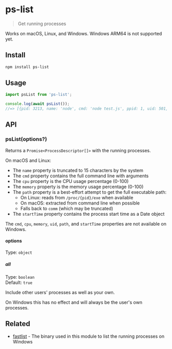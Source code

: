 # ps-list

> Get running processes

Works on macOS, Linux, and Windows. Windows ARM64 is not supported yet.

## Install

```sh
npm install ps-list
```

## Usage

```js
import psList from 'ps-list';

console.log(await psList());
//=> [{pid: 3213, name: 'node', cmd: 'node test.js', ppid: 1, uid: 501, cpu: 0.1, memory: 1.5, path: '/usr/local/bin/node', startTime: 2025-01-15T10:30:00.000Z}, …]
```

## API

### psList(options?)

Returns a `Promise<ProcessDescriptor[]>` with the running processes.

On macOS and Linux:
- The `name` property is truncated to 15 characters by the system
- The `cmd` property contains the full command line with arguments
- The `cpu` property is the CPU usage percentage (0-100)
- The `memory` property is the memory usage percentage (0-100)
- The `path` property is a best-effort attempt to get the full executable path:
  - On Linux: reads from `/proc/{pid}/exe` when available
  - On macOS: extracted from command line when possible
  - Falls back to `comm` (which may be truncated)
- The `startTime` property contains the process start time as a Date object

The `cmd`, `cpu`, `memory`, `uid`, `path`, and `startTime` properties are not available on Windows.

#### options

Type: `object`

##### all

Type: `boolean`\
Default: `true`

Include other users' processes as well as your own.

On Windows this has no effect and will always be the user's own processes.

## Related

- [fastlist](https://github.com/MarkTiedemann/fastlist) - The binary used in this module to list the running processes on Windows

